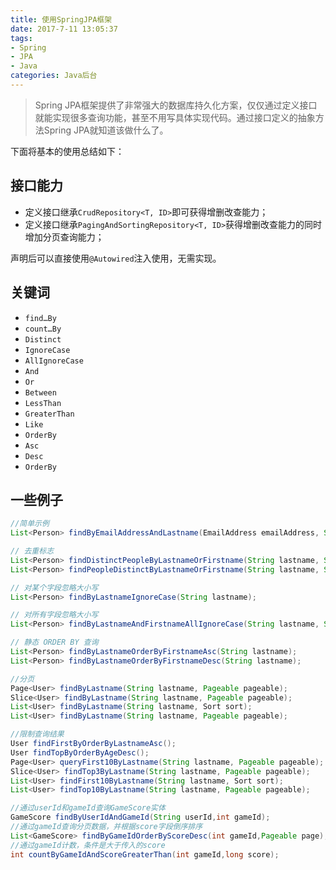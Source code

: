 ```yaml
---
title: 使用SpringJPA框架
date: 2017-7-11 13:05:37
tags: 
- Spring
- JPA
- Java
categories: Java后台
---
```


> Spring JPA框架提供了非常强大的数据库持久化方案，仅仅通过定义接口就能实现很多查询功能，甚至不用写具体实现代码。通过接口定义的抽象方法Spring JPA就知道该做什么了。

下面将基本的使用总结如下：

<!--more-->
## 接口能力

- 定义接口继承`CrudRepository<T, ID>`即可获得增删改查能力；
- 定义接口继承`PagingAndSortingRepository<T, ID>`获得增删改查能力的同时增加分页查询能力；

声明后可以直接使用`@Autowired`注入使用，无需实现。

## 关键词
- `find…By`
- `count…By`
- `Distinct`
- `IgnoreCase`
- `AllIgnoreCase`
- `And`
- `Or`
- `Between`
- `LessThan`
- `GreaterThan`
- `Like `
- `OrderBy`
- `Asc`
- `Desc`
- `OrderBy`

## 一些例子

```java
//简单示例
List<Person> findByEmailAddressAndLastname(EmailAddress emailAddress, String lastname);

// 去重标志
List<Person> findDistinctPeopleByLastnameOrFirstname(String lastname, String firstname);
List<Person> findPeopleDistinctByLastnameOrFirstname(String lastname, String firstname);

// 对某个字段忽略大小写
List<Person> findByLastnameIgnoreCase(String lastname);

// 对所有字段忽略大小写
List<Person> findByLastnameAndFirstnameAllIgnoreCase(String lastname, String firstname);

// 静态 ORDER BY 查询
List<Person> findByLastnameOrderByFirstnameAsc(String lastname);
List<Person> findByLastnameOrderByFirstnameDesc(String lastname);

//分页
Page<User> findByLastname(String lastname, Pageable pageable);
Slice<User> findByLastname(String lastname, Pageable pageable);
List<User> findByLastname(String lastname, Sort sort);
List<User> findByLastname(String lastname, Pageable pageable);

//限制查询结果
User findFirstByOrderByLastnameAsc();
User findTopByOrderByAgeDesc();
Page<User> queryFirst10ByLastname(String lastname, Pageable pageable);
Slice<User> findTop3ByLastname(String lastname, Pageable pageable);
List<User> findFirst10ByLastname(String lastname, Sort sort);
List<User> findTop10ByLastname(String lastname, Pageable pageable);

//通过userId和gameId查询GameScore实体
GameScore findByUserIdAndGameId(String userId,int gameId);
//通过gameId查询分页数据，并根据score字段倒序排序
List<GameScore> findByGameIdOrderByScoreDesc(int gameId,Pageable page);
//通过gameId计数，条件是大于传入的score
int countByGameIdAndScoreGreaterThan(int gameId,long score);
```
